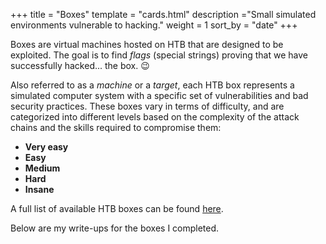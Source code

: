 +++
title = "Boxes"
template = "cards.html"
description ="Small simulated environments vulnerable to hacking."
weight = 1
sort_by = "date"
+++

Boxes are virtual machines hosted on HTB that are designed to be exploited. The
goal is to find *flags* (special strings) proving that we have successfully
hacked... the box. 😉

Also referred to as a *machine* or a *target*, each HTB box represents a
simulated computer system with a specific set of vulnerabilities and bad
security practices. These boxes vary in terms of difficulty, and are categorized
into different levels based on the complexity of the attack chains and the
skills required to compromise them:

- **Very easy**
- **Easy**
- **Medium**
- **Hard**
- **Insane**

A full list of available HTB boxes can be found
[here](https://www.hackthebox.com/machines).

Below are my write-ups for the boxes I completed.
